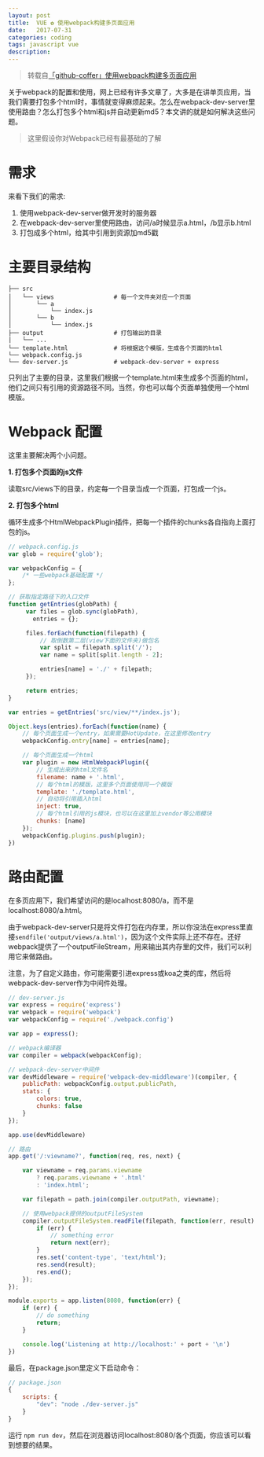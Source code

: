 ```yaml
---
layout: post
title:  VUE ✿ 使用webpack构建多页面应用
date:   2017-07-31
categories: coding
tags: javascript vue
description: 
---
```


> 转载自[「github-coffer」使用webpack构建多页面应用](https://github.com/Coffcer/Blog/issues/1)

关于webpack的配置和使用，网上已经有许多文章了，大多是在讲单页应用，当我们需要打包多个html时，事情就变得麻烦起来。怎么在webpack-dev-server里使用路由？怎么打包多个html和js并自动更新md5？本文讲的就是如何解决这些问题。

> 这里假设你对Webpack已经有最基础的了解

# 需求

来看下我们的需求:

1.  使用webpack-dev-server做开发时的服务器
2.  在webpack-dev-server里使用路由，访问/a时候显示a.html，/b显示b.html
3.  打包成多个html，给其中引用到资源加md5戳

# 主要目录结构

    ├── src                       
    │   └── views                 # 每一个文件夹对应一个页面
    │       └── a                 
    │           └── index.js
    │       └── b                 
    │           └── index.js
    ├── output                    # 打包输出的目录
    |   └── ...
    └── template.html             # 将根据这个模版，生成各个页面的html
    └── webpack.config.js
    └── dev-server.js             # webpack-dev-server + express       

只列出了主要的目录，这里我们根据一个template.html来生成多个页面的html，他们之间只有引用的资源路径不同。当然，你也可以每个页面单独使用一个html模版。

# Webpack 配置

这里主要解决两个小问题。

**1. 打包多个页面的js文件**

读取src/views下的目录，约定每一个目录当成一个页面，打包成一个js。

**2. 打包多个html**

循环生成多个HtmlWebpackPlugin插件，把每一个插件的chunks各自指向上面打包的js。

``` javascript
// webpack.config.js
var glob = require('glob');

var webpackConfig = {
    /* 一些webpack基础配置 */   
};

// 获取指定路径下的入口文件
function getEntries(globPath) {
     var files = glob.sync(globPath),
       entries = {};

     files.forEach(function(filepath) {
         // 取倒数第二层(view下面的文件夹)做包名
         var split = filepath.split('/');
         var name = split[split.length - 2];

         entries[name] = './' + filepath;
     });

     return entries;
}

var entries = getEntries('src/view/**/index.js');

Object.keys(entries).forEach(function(name) {
    // 每个页面生成一个entry，如果需要HotUpdate，在这里修改entry
    webpackConfig.entry[name] = entries[name];

    // 每个页面生成一个html
    var plugin = new HtmlWebpackPlugin({
        // 生成出来的html文件名
        filename: name + '.html',
        // 每个html的模版，这里多个页面使用同一个模版
        template: './template.html',
        // 自动将引用插入html
        inject: true,
        // 每个html引用的js模块，也可以在这里加上vendor等公用模块
        chunks: [name]
    });
    webpackConfig.plugins.push(plugin);
})
```

# 路由配置

在多页应用下，我们希望访问的是localhost:8080/a，而不是localhost:8080/a.html。

由于webpack-dev-server只是将文件打包在内存里，所以你没法在express里直接`sendfile('output/views/a.html')`，因为这个文件实际上还不存在。还好webpack提供了一个outputFileStream，用来输出其内存里的文件，我们可以利用它来做路由。

注意，为了自定义路由，你可能需要引进express或koa之类的库，然后将webpack-dev-server作为中间件处理。

``` javascript
// dev-server.js
var express = require('express')
var webpack = require('webpack')
var webpackConfig = require('./webpack.config')

var app = express();

// webpack编译器
var compiler = webpack(webpackConfig);

// webpack-dev-server中间件
var devMiddleware = require('webpack-dev-middleware')(compiler, {
    publicPath: webpackConfig.output.publicPath,
    stats: {
        colors: true,
        chunks: false
    }
});

app.use(devMiddleware)

// 路由
app.get('/:viewname?', function(req, res, next) {

    var viewname = req.params.viewname 
        ? req.params.viewname + '.html' 
        : 'index.html';

    var filepath = path.join(compiler.outputPath, viewname);

    // 使用webpack提供的outputFileSystem
    compiler.outputFileSystem.readFile(filepath, function(err, result) {
        if (err) {
            // something error
            return next(err);
        }
        res.set('content-type', 'text/html');
        res.send(result);
        res.end();
    });
});

module.exports = app.listen(8080, function(err) {
    if (err) {
        // do something
        return;
    }

    console.log('Listening at http://localhost:' + port + '\n')
})
```

最后，在package.json里定义下启动命令：

``` javascript
// package.json
{
    scripts: {
        "dev": "node ./dev-server.js"   
    }
}
```

运行 `npm run dev`，然后在浏览器访问localhost:8080/各个页面，你应该可以看到想要的结果。